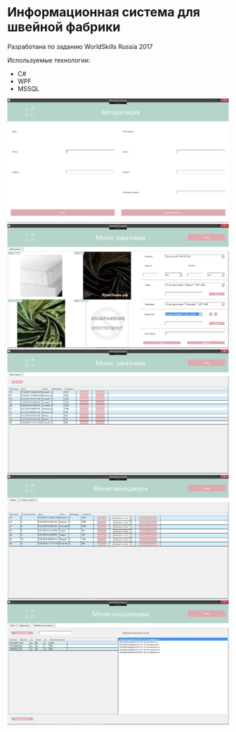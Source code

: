 # Информационная система для швейной фабрики

Разработана по заданию WorldSkills Russia 2017

Используемые технологии:
* C#
* WPF
* MSSQL

![0](./SewingCompany/Resources/Images/Git/0.png)
![1](./SewingCompany/Resources/Images/Git/1.png)
![2](./SewingCompany/Resources/Images/Git/2.png)
![3](./SewingCompany/Resources/Images/Git/3.png)
![4](./SewingCompany/Resources/Images/Git/4.png)
